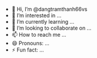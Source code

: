 - 👋 Hi, I’m @dangtramthanh66vs
- 👀 I’m interested in ...
- 🌱 I’m currently learning ...
- 💞️ I’m looking to collaborate on ...
- 📫 How to reach me ...
- 😄 Pronouns: ...
- ⚡ Fun fact: ...

<!---
dangtramthanh66vs/dangtramthanh66vs is a ✨ special ✨ repository because its `README.md` (this file) appears on your GitHub profile.
You can click the Preview link to take a look at your changes.
--->
